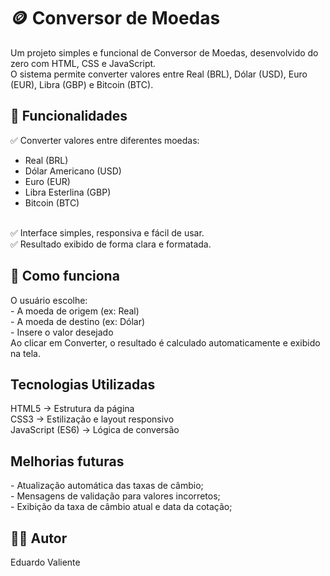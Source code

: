 <h1>🪙 Conversor de Moedas </h1>

<p> Um projeto simples e funcional de Conversor de Moedas, desenvolvido do zero com HTML, CSS e JavaScript.<br>
O sistema permite converter valores entre Real (BRL), Dólar (USD), Euro (EUR), Libra (GBP) e Bitcoin (BTC).

<h2>🚀 Funcionalidades</h2>

<p>✅ Converter valores entre diferentes moedas:

- Real (BRL)
- Dólar Americano (USD)
- Euro (EUR)
- Libra Esterlina (GBP)
- Bitcoin (BTC)

<br>✅ Interface simples, responsiva e fácil de usar.<br>
✅ Resultado exibido de forma clara e formatada.
</p>
<h2>🧠 Como funciona</h2>
<p>
O usuário escolhe:<br>
- A moeda de origem (ex: Real)<br>
- A moeda de destino (ex: Dólar)<br>
- Insere o valor desejado<br>
Ao clicar em Converter, o resultado é calculado automaticamente e exibido na tela.
</p>
<h2>Tecnologias Utilizadas</h2>
<p>
HTML5 → Estrutura da página<br>
CSS3 → Estilização e layout responsivo<br>
JavaScript (ES6) → Lógica de conversão<br>
</p>
<h2>Melhorias futuras</h2>
<p>
- Atualização automática das taxas de câmbio;<br>
- Mensagens de validação para valores incorretos;<br>
- Exibição da taxa de câmbio atual e data da cotação;<br>
</p>
<h2>🧑‍💻 Autor</h2>
<p>Eduardo Valiente</p>
